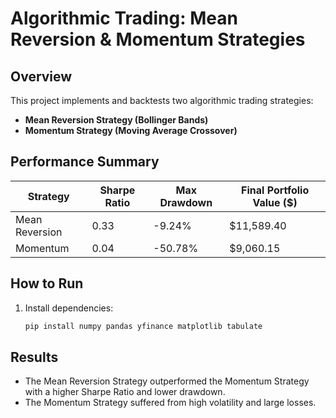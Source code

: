 # Algorithmic Trading: Mean Reversion & Momentum Strategies

## Overview
This project implements and backtests two algorithmic trading strategies:
- **Mean Reversion Strategy (Bollinger Bands)**
- **Momentum Strategy (Moving Average Crossover)**

## Performance Summary
| Strategy          | Sharpe Ratio | Max Drawdown | Final Portfolio Value ($) |
|------------------|-------------|--------------|--------------------------|
| Mean Reversion   | 0.33        | -9.24%       | $11,589.40               |
| Momentum         | 0.04        | -50.78%      | $9,060.15                |

## How to Run
1. Install dependencies:
   ```sh
   pip install numpy pandas yfinance matplotlib tabulate

## Results
- The Mean Reversion Strategy outperformed the Momentum Strategy with a higher Sharpe Ratio and lower drawdown.
- The Momentum Strategy suffered from high volatility and large losses.
